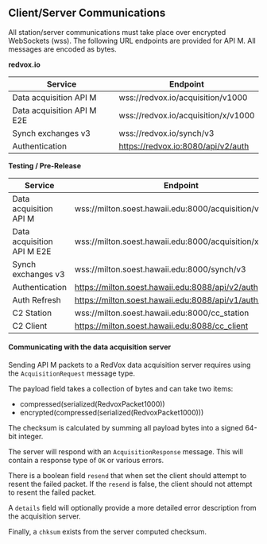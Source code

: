 ## Client/Server Communications

All station/server communications must take place over encrypted WebSockets (wss). The following URL endpoints are provided for API M. All messages are encoded as bytes.

__redvox.io__

| Service                    | Endpoint                            |
|----------------------------|-------------------------------------|
| Data acquisition API M     | wss://redvox.io/acquisition/v1000   |
| Data acquisition API M E2E | wss://redvox.io/acquisition/x/v1000 |
| Synch exchanges v3         | wss://redvox.io/synch/v3            |
| Authentication             | https://redvox.io:8080/api/v2/auth  |

__Testing / Pre-Release__

| Service                    | Endpoint                                                |
|----------------------------|---------------------------------------------------------|
| Data acquisition API M     | wss://milton.soest.hawaii.edu:8000/acquisition/v1000    |
| Data acquisition API M E2E | wss://milton.soest.hawaii.edu:8000/acquisition/x/v1000  |
| Synch exchanges v3         | wss://milton.soest.hawaii.edu:8000/synch/v3             |
| Authentication             | https://milton.soest.hawaii.edu:8088/api/v2/auth        |
| Auth Refresh               | https://milton.soest.hawaii.edu:8088/api/v1/auth/refresh|
| C2 Station                 | wss://milton.soest.hawaii.edu:8000/cc_station           |
| C2 Client                  | https://milton.soest.hawaii.edu:8088/cc_client          |


#### Communicating with the data acquisition server

Sending API M packets to a RedVox data acquisition server requires using the `AcquisitionRequest` message type.

The payload field takes a collection of bytes and can take two items:

* compressed(serialized(RedvoxPacket1000))
* encrypted(compressed(serialized(RedvoxPacket1000)))

The checksum is calculated by summing all payload bytes into a signed 64-bit integer.

The server will respond with an `AcquisitionResponse` message. This will contain a response type of `OK` or various errors. 

There is a boolean field `resend` that when set the client should attempt to resent the failed packet. If the `resend` is false, the client should not attempt to resent the failed packet. 

A `details` field will optionally provide a more detailed error description from the acquisition server. 

Finally, a `chksum` exists from the server computed checksum.
